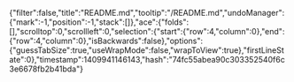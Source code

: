 {"filter":false,"title":"README.md","tooltip":"/README.md","undoManager":{"mark":-1,"position":-1,"stack":[]},"ace":{"folds":[],"scrolltop":0,"scrollleft":0,"selection":{"start":{"row":4,"column":0},"end":{"row":4,"column":0},"isBackwards":false},"options":{"guessTabSize":true,"useWrapMode":false,"wrapToView":true},"firstLineState":0},"timestamp":1409941146143,"hash":"74fc55abea90c303352540f6c3e6678fb2b41bda"}